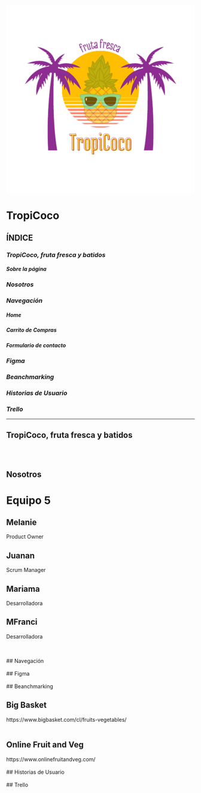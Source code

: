 <p align="center"> 
  <img src="https://github.com/FranSSZZ/tropicoco/blob/main/imgReadme/tropicoco_svg.svg">
</p>

# TropiCoco
## **ÍNDICE**
### _TropiCoco, fruta fresca y batidos_
##### Sobre la página
### _Nosotros_
### _Navegación_
##### Home
##### Carrito de Compras
##### Formulario de contacto
### _Figma_
### _Beanchmarking_
### _Historias de Usuario_
### _Trello_
-----------

## TropiCoco, fruta fresca y batidos
<br><br>
## Nosotros
<h1>Equipo 5</h1>
<h2>Melanie</h2>
<p>Product Owner</p>
<h2>Juanan</h2>
<p>Scrum Manager</p>
<h2>Mariama</h2>
<p>Desarrolladora</p>
<h2>MFranci</h2>
<p>Desarrolladora</p>
<br><br>
## Navegación
<br><br>
## Figma
<br><br>
## Beanchmarking
<h2>Big Basket</h2>
https://www.bigbasket.com/cl/fruits-vegetables/
<br><br>
<h2>Online Fruit and Veg</h2>
https://www.onlinefruitandveg.com/
<br><br>
## Historias de Usuario
<br><br>
## Trello
